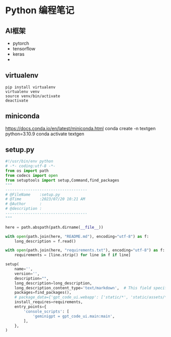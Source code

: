 # Python 编程笔记
## AI框架
* pytorch
* tensorflow
* keras
* 

## virtualenv
```shell
pip install virtualenv
virtualenv venv
source venv/bin/activate
deactivate
```
## miniconda
https://docs.conda.io/en/latest/miniconda.html
conda create -n textgen python=3.10.9
conda activate textgen


## setup.py

```python
#!/usr/bin/env python
# -*- coding:utf-8 -*-
from os import path
from codecs import open
from setuptools import setup,Command,find_packages
"""
------------------------------------
# @FileName    :setup.py
# @Time        :2023/07/20 10:21 AM
# @Author      :
# @description :
------------------------------------
"""

here = path.abspath(path.dirname(__file__))

with open(path.join(here, "README.md"), encoding="utf-8") as f:
    long_description = f.read()

with open(path.join(here, "requirements.txt"), encoding="utf-8") as f:
    requirements = [line.strip() for line in f if line]

setup(
    name='',
    version='',
    description="",
    long_description=long_description,
    long_description_content_type='text/markdown',  # This field specifies the format of the `long_description`.
    packages=find_packages(),
    # package_data={'gpt_code_ui.webapp': ['static/*', 'static/assets/*']},
    install_requires=requirements,
    entry_points={
        'console_scripts': [
            'geminigpt = gpt_code_ui.main:main',
        ],
    },
)

```